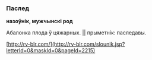 ### Паслед
**назоўнік, мужчынскі род**

Абалонка плода ў цяжарных. || прыметнік: паследавы.

<a rel="author">[http://rv-blr.com/](http://rv-blr.com/slounik.jsp?letterId=0&maskId=0&pageId=2215)</a>

